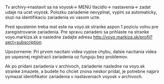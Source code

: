 Tv archivy->nastavit sa na voyosk-> MENU tlacidlo-> nastavenia-> zadat udaje na ucet voyosk.
Polozku zariadenie nevyplnat, vyplni sa automaticky, sluzi na identifikaciu zariadenia vo vasom ucte.

Pred spustenim treba mat este na voyo.sk stranke aspon 1 poziciu volnu pre zaregistrovanie zariadenia. Pre spravu zariadeni sa prihlaste na stranke voyo.markiza.sk a nasledne zadajte adresu http://voyo.markiza.sk/profil?sect=subscription

Upozornenie:
Pri prvom nacitani videa vypise chybu, dalsie nacitania videa po uspesnej registracii zariadenia uz funguju bez problemov.

Ak po pridani zariadenia v archivoch, zariadenie nasledne na voyo.sk stranke zmazete, a budete ho chciet znova neskor pridat, je potrebne najprv vymazat identifikator zariadenia v nastaveniach voyosk v archivoch.